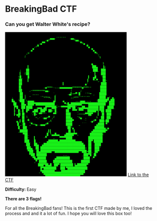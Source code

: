 

  <h1>BreakingBad CTF</h1>
<h3>Can you get Walter White's recipe?</h3>
  <img src=1.png width="400px"/>
  <a href="https://drive.google.com/drive/u/0/folders/1WGTR_UqDbaJwvqNyQFF9r5HVnYhUHdds">Link to the CTF</a>
  <p><b>Difficulty: </b> Easy</p>
  <p><b>There are 3 flags!</b><p>
  <p>For all the BreakingBad fans! This is the first CTF made by me, I loved the process and and it a lot of fun. I hope you will love this box too!</p>

